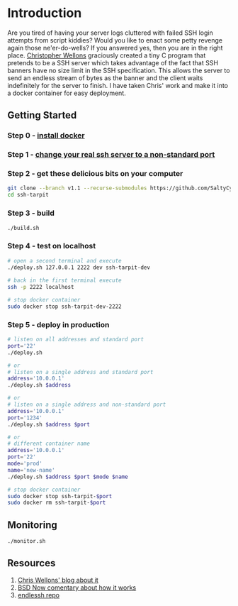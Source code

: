 ﻿# Introduction

Are you tired of having your server logs cluttered with failed SSH login attempts from script kiddies? Would you like to enact some petty revenge again those ne'er-do-wells? If you answered yes, then you are in the right place. [Christopher Wellons](https://github.com/skeeto) graciously created a tiny C program that pretends to be a SSH server which takes advantage of the fact that SSH banners have no size limit in the SSH specification. This allows the server to send an endless stream of bytes as the banner and the client waits indefinitely for the server to finish. I have taken Chris' work and make it into a docker container for easy deployment.

## Getting Started

### Step 0 - [install docker](https://docs.docker.com/install)

### Step 1 - [change your real ssh server to a non-standard port]()

### Step 2 - get these delicious bits on your computer
```bash
git clone --branch v1.1 --recurse-submodules https://github.com/SaltyCybernaut/ssh-tarpit.git
cd ssh-tarpit
```

### Step 3 - build
```bash
./build.sh
```

### Step 4 - test on localhost
```bash
# open a second terminal and execute
./deploy.sh 127.0.0.1 2222 dev ssh-tarpit-dev
  
# back in the first terminal execute
ssh -p 2222 localhost

# stop docker container
sudo docker stop ssh-tarpit-dev-2222
```

### Step 5 - deploy in production
```bash
# listen on all addresses and standard port
port='22'
./deploy.sh

# or
# listen on a single address and standard port
address='10.0.0.1'
./deploy.sh $address

# or
# listen on a single address and non-standard port
address='10.0.0.1'
port='1234'
./deploy.sh $address $port

# or
# different container name
address='10.0.0.1'
port='22'
mode='prod'
name='new-name'
./deploy.sh $address $port $mode $name

# stop docker container
sudo docker stop ssh-tarpit-$port
sudo docker rm ssh-tarpit-$port
```

## Monitoring
`./monitor.sh`

## Resources
1. [Chris Wellons' blog about it](https://nullprogram.com/blog/2019/03/22)
2. [BSD Now comentary about how it works](https://www.youtube.com/embed/bM65iyRRW0A?start=232&end=563)
3. [endlessh repo](https://github.com/skeeto/endlessh)
